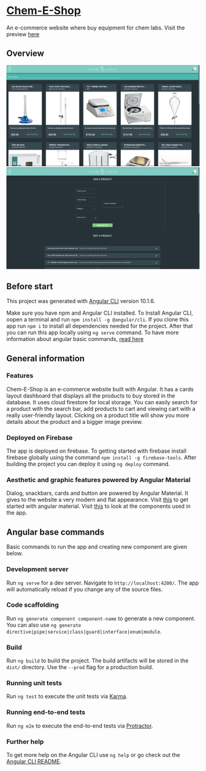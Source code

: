 # [Chem-E-Shop](https://chem-e-shop.web.app)

An e-commerce website where buy equipment for chem labs. Visit the preview [here](https://chem-e-shop.web.app)

## Overview

![image](./screenshots/2.jpg)
![image](./screenshots/1.jpg)

## Before start

This project was generated with [Angular CLI](https://github.com/angular/angular-cli) version 10.1.6.

Make sure you have npm and Angular CLI installed. To Install Angular CLI, oopen a terminal and run `npm install -g @angular/cli`.
If you clone this app run `npm i` to install all dependencies needed for the project. After that you can run this app locally using `ng serve` command.
To have more information about angular basic commands, [read here](#angular-base-commands)

## General information

### Features

Chem-E-Shop is an e-commerce website built with Angular. It has a cards layout dashboard that displays all the products to buy stored in the database. It uses cloud firestore for
local storage.
You can easily search for a product with the search bar, add products to cart and viewing cart with a really user-friendly layout.
Clicking on a product title will show you more details about the product and a bigger image preview.

### Deployed on Firebase

The app is deployed on firebase.
To getting started with firebase install firebase globally using the command `npm install -g firebase-tools`.
After building the project you can deploy it using `ng deploy` command.

### Aesthetic and graphic features powered by Angular Material

Dialog, snackbars, cards and button are powered by Angular Material. It gives to the website a very modern and flat appearance.
Visit [this](https://material.angular.io/guide/getting-started) to get started with angular material.
Visit [this](https://material.angular.io/components/categories) to look at the components used in the app.

## Angular base commands

Basic commands to run the app and creating new component are given below.

### Development server

Run `ng serve` for a dev server. Navigate to `http://localhost:4200/`. The app will automatically reload if you change any of the source files.

### Code scaffolding

Run `ng generate component component-name` to generate a new component. You can also use `ng generate directive|pipe|service|class|guard|interface|enum|module`.

### Build

Run `ng build` to build the project. The build artifacts will be stored in the `dist/` directory. Use the `--prod` flag for a production build.

### Running unit tests

Run `ng test` to execute the unit tests via [Karma](https://karma-runner.github.io).

### Running end-to-end tests

Run `ng e2e` to execute the end-to-end tests via [Protractor](http://www.protractortest.org/).

### Further help

To get more help on the Angular CLI use `ng help` or go check out the [Angular CLI README](https://github.com/angular/angular-cli/blob/master/README.md).
